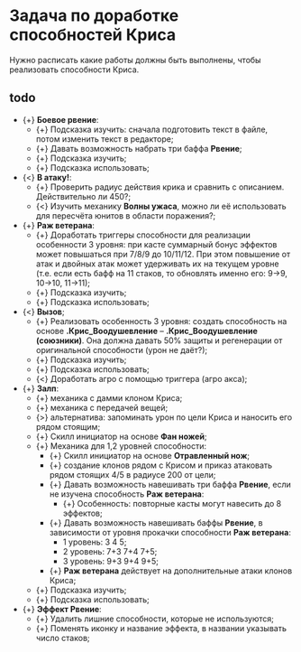 # Задача по доработке способностей Криса
Нужно расписать какие работы должны быть выполнены, чтобы реализовать способности Криса.

## todo

* {+} **Боевое рвение**:
   * {+} Подсказка изучить: сначала подготовить текст в файле, потом изменить текст в редакторе;
   * {+} Давать возможность набрать три баффа **Рвение**;
   * {+} Подсказка изучить;
   * {+} Подсказка использовать;
* {<} **В атаку!**:
   * {+} Проверить радиус действия крика и сравнить с описанием. Действительно ли 450?;
   * {<} Изучить механику **Волны ужаса**, можно ли её использовать для пересчёта юнитов в области поражения?;
* {+} **Раж ветерана**:
   * {+} Доработать триггеры способности для реализации особенности 3 уровня: при касте суммарный бонус эффектов может повышаться при 7/8/9 до 10/11/12. При этом повышение от атак и двойных атак может удерживать их на текущем уровне (т.е. если есть бафф на 11 стаков, то обновлять именно его: 9->9, 10->10, 11->11);
   * {+} Подсказка изучить;
   * {+} Подсказка использовать;
* {<} **Вызов**;
   * {+} Реализовать особенность 3 уровня: создать способность на основе **.Крис_Воодушевление** &ndash; **.Крис_Воодушевление (союзники)**. Она должна давать 50% защиты и регенерации от оригинальной способности (урон не даёт?);
   * {+} Подсказка изучить;
   * {+} Подсказка использовать;
   * {<} Доработать агро с помощью триггера (агро акса);
* {+} **Залп**:
   * {+} механика с дамми клоном Криса;
   * {+} механика с передачей вещей;
   * {>} альтернатива: запоминать урон по цели Криса и наносить его рядом стоящим;
   * {+} Скилл инициатор на основе **Фан ножей**;
   * {+} Механика для 1,2 уровней способности:
      * {+} Скилл инициатор на основе **Отравленный нож**;
      * {+} создание клонов рядом с Крисом и приказ атаковать рядом стоящих 4/5 в радиусе 200 от цели;
      * {+} Давать возможность навешивать три баффа **Рвение**, если не изучена способность **Раж ветерана**:
         * {+} Особенность: повторные касты могут навесить до 8 эффектов;
      * {+} Давать возможность навешивать баффы **Рвение**, в зависимости от уровня прокачки способности **Раж ветерана**:
         * 1 уровень: 3 4 5;
         * 2 уровень: 7+3 7+4 7+5;
         * 3 уровень: 9+3 9+4 9+5;
      * {+} **Раж ветерана** действует на дополнительные атаки клонов Криса;
   * {+} Подсказка изучить;
   * {+} Подсказка использовать;
* {+} **Эффект Рвение**:
   * {+} Удалить лишние способности, которые не используются;
   * {+} Поменять иконку и название эффекта, в названии указывать число стаков;
